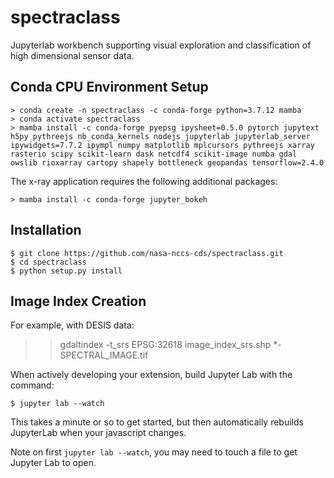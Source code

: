 spectraclass
===============================

Jupyterlab workbench supporting visual exploration and classification of high dimensional sensor data.

Conda CPU Environment Setup
---------------

    > conda create -n spectraclass -c conda-forge python=3.7.12 mamba
    > conda activate spectraclass
    > mamba install -c conda-forge pyepsg ipysheet=0.5.0 pytorch jupytext h5py pythreejs nb_conda_kernels nodejs jupyterlab jupyterlab_server ipywidgets=7.7.2 ipympl numpy matplotlib mplcursors pythreejs xarray rasterio scipy scikit-learn dask netcdf4 scikit-image numba gdal owslib rioxarray cartopy shapely bottleneck geopandas tensorflow=2.4.0

The x-ray application requires the following additional packages:

    > mamba install -c conda-forge jupyter_bokeh

Installation
------------

    $ git clone https://github.com/nasa-nccs-cds/spectraclass.git
    $ cd spectraclass
    $ python setup.py install

Image Index Creation
--------------------

For example, with DESIS data:

>> gdaltindex -t_srs EPSG:32618 image_index_srs.shp *-SPECTRAL_IMAGE.tif

When actively developing your extension, build Jupyter Lab with the command:

    $ jupyter lab --watch

This takes a minute or so to get started, but then automatically rebuilds JupyterLab when your javascript changes.

Note on first `jupyter lab --watch`, you may need to touch a file to get Jupyter Lab to open.

